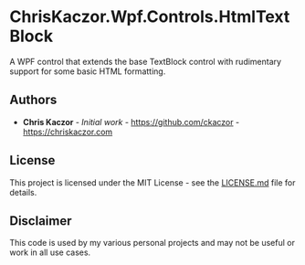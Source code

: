 ﻿# ChrisKaczor.Wpf.Controls.HtmlTextBlock

A WPF control that extends the base TextBlock control with rudimentary support for some basic HTML formatting.

## Authors

* **Chris Kaczor** - *Initial work* - https://github.com/ckaczor - https://chriskaczor.com

## License

This project is licensed under the MIT License - see the [LICENSE.md](LICENSE.md) file for details.

## Disclaimer

This code is used by my various personal projects and may not be useful or work in all use cases.